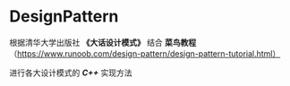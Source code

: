 # DesignPattern

根据清华大学出版社 **《大话设计模式》** 结合 **菜鸟教程** （https://www.runoob.com/design-pattern/design-pattern-tutorial.html）

进行各大设计模式的 ***C++*** 实现方法
